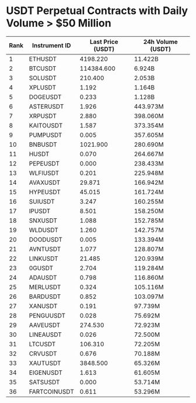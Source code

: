 # USDT Perpetual Contracts with Daily Volume > $50 Million

| Rank | Instrument ID | Last Price (USDT) | 24h Volume (USDT) |
|------|---------------|-------------------|-------------------|
| 1 | ETHUSDT | 4198.220 | 11.422B |
| 2 | BTCUSDT | 114384.600 | 6.924B |
| 3 | SOLUSDT | 210.400 | 2.053B |
| 4 | XPLUSDT | 1.192 | 1.164B |
| 5 | DOGEUSDT | 0.233 | 1.128B |
| 6 | ASTERUSDT | 1.926 | 443.973M |
| 7 | XRPUSDT | 2.880 | 398.060M |
| 8 | KAITOUSDT | 1.587 | 373.354M |
| 9 | PUMPUSDT | 0.005 | 357.605M |
| 10 | BNBUSDT | 1021.900 | 280.690M |
| 11 | HUSDT | 0.070 | 264.667M |
| 12 | PEPEUSDT | 0.000 | 238.433M |
| 13 | WLFIUSDT | 0.201 | 225.948M |
| 14 | AVAXUSDT | 29.871 | 166.942M |
| 15 | HYPEUSDT | 45.015 | 161.724M |
| 16 | SUIUSDT | 3.247 | 160.255M |
| 17 | IPUSDT | 8.501 | 158.250M |
| 18 | SNXUSDT | 1.088 | 152.785M |
| 19 | WLDUSDT | 1.260 | 142.757M |
| 20 | DOODUSDT | 0.005 | 133.394M |
| 21 | AVNTUSDT | 1.077 | 128.807M |
| 22 | LINKUSDT | 21.485 | 120.939M |
| 23 | 0GUSDT | 2.704 | 119.284M |
| 24 | ADAUSDT | 0.798 | 116.860M |
| 25 | MERLUSDT | 0.324 | 105.116M |
| 26 | BARDUSDT | 0.852 | 103.097M |
| 27 | XANUSDT | 0.191 | 97.739M |
| 28 | PENGUUSDT | 0.028 | 75.692M |
| 29 | AAVEUSDT | 274.530 | 72.923M |
| 30 | LINEAUSDT | 0.026 | 72.500M |
| 31 | LTCUSDT | 106.310 | 72.205M |
| 32 | CRVUSDT | 0.676 | 70.188M |
| 33 | XAUTUSDT | 3848.500 | 65.326M |
| 34 | EIGENUSDT | 1.613 | 61.605M |
| 35 | SATSUSDT | 0.000 | 53.714M |
| 36 | FARTCOINUSDT | 0.611 | 53.296M |
